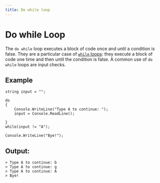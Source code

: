 ```yaml
---
title: Do while loop
---
```


# Do while Loop

The `do while` loop executes a block of code once and until a condition is false. They are a particular case of [`while` loops](https://guide.freecodecamp.org/csharp/while-loop): they execute a block of code one time and then until the condition is false. A common use of `do while` loops are input checks.

## Example
```
string input = "";

do
{
	Console.WriteLine("Type A to continue: ");
	input = Console.ReadLine();
	
}
while(input != "A");

Console.WriteLine("Bye!");
```
## Output:
```
> Type A to continue: b
> Type A to continue: g
> Type A to continue: A
> Bye!
```


